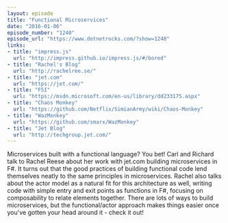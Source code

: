 ```yaml
---
layout: episode
title: "Functional Microservices"
date: "2016-01-06"
episode_number: "1240"
episode_url: "https://www.dotnetrocks.com/?show=1240"
links:
- title: "impress.js"
  url: "http://impress.github.io/impress.js/#/bored"
- title: "Rachel's Blog"
  url: "http://rachelree.se/"
- title: "jet.com"
  url: "https://jet.com/"
- title: "FSI"
  url: "https://msdn.microsoft.com/en-us/library/dd233175.aspx"
- title: "Chaos Monkey"
  url: "https://github.com/Netflix/SimianArmy/wiki/Chaos-Monkey"
- title: "WazMonkey"
  url: "https://github.com/smarx/WazMonkey"
- title: "Jet Blog"
  url: "http://techgroup.jet.com/"
---
```


Microservices built with a functional language? You bet! Carl and Richard talk to Rachel Reese about her work with jet.com building microservices in F#. It turns out that the good practices of building functional code lend themselves neatly to the same principles in microservices. Rachel also talks about the actor model as a natural fit for this architecture as well, writing code with simple entry and exit points as functions in F#, focusing on composability to relate elements together. There are lots of ways to build microservices, but the functional/actor approach makes things easier once you've gotten your head around it - check it out!
